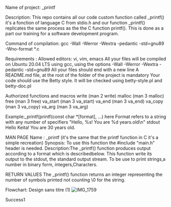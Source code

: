 Name of project: _printf

Description: This repo contains all our code custom function called _printf() it's a fonction of language C from stdio.h and our function _printf() replicates the same process as the the C function printf(). This is done as a part our training for a software development program.

Command of compilation: gcc -Wall -Werror -Wextra -pedantic -std=gnu89 -Wno-format *.c

Requirements : Allowed editors: vi, vim, emacs All your files will be compiled on Ubuntu 20.04 LTS using gcc, using the options -Wall -Werror -Wextra -pedantic -std=gnu89 All your files should end with a new line A README.md file, at the root of the folder of the project is mandatory Your code should use the Betty style. It will be checked using betty-style.pl and betty-doc.pl

Authorized functions and macros write (man 2 write) malloc (man 3 malloc) free (man 3 free) va_start (man 3 va_start) va_end (man 3 va_end) va_copy (man 3 va_copy) va_arg (man 3 va_arg)

Example:_printf(printf(const char *[format], ...) here Format refers to a string with any number of specifiers "Hello, %s! You are %d years.old\n" stdout Hello Keita! You are 30 years old.

MAN PAGE Name : _printf (it's the same that the printf function in C it's a simple recreation) Synopsis: To use this function the #include "main.h" header is needed. Description:The _printf() function produces output according to a format which is describedbelow. This function write its output to the stdout, the standard output stream. To be use to print strings,a number in binary form, integers,Characters.

RETURN VALUES The _printf() function returns an integer representing the number of symbols printed not counting \0 for the string.

Flowchart: Design sans titre (1)
![IMG_1759](https://github.com/user-attachments/assets/84adfefb-b188-4ea7-b528-a179aabd5db8)

Success1
